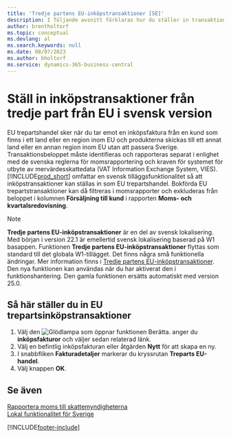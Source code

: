 ```yaml
---
title: 'Tredje partens EU-inköpstransaktioner [SE]'
description: I följande avsnitt förklaras hur du ställer in transaktioner från tredje part för EU med den svenska versionen av Business Central.
author: brentholtorf
ms.topic: conceptual
ms.devlang: al
ms.search.keywords: null
ms.date: 08/07/2023
ms.author: bholtorf
ms.service: dynamics-365-business-central
---
```

# <a name="set-up-eu-third-party-purchase-transactions-in-the-swedish-version"></a>Ställ in inköpstransaktioner från tredje part från EU i svensk version
EU trepartshandel sker när du tar emot en inköpsfaktura från en kund som finns i ett land eller en region inom EU och produkterna skickas till ett annat land eller en annan region inom EU utan att passera Sverige. Transaktionsbeloppet måste identifieras och rapporteras separat i enlighet med de svenska reglerna för momsrapportering och kraven för systemet för utbyte av mervärdesskattedata (VAT Information Exchange System, VIES). [!INCLUDE[prod_short](../../includes/prod_short.md)] omfattar en svensk tilläggsfunktionalitet så att inköpstransaktioner kan ställas in som EU trepartshandel. Bokförda EU trepartstransaktioner kan då filtreras i momsrapporter och exkluderas från beloppet i kolumnen **Försäljning till kund** i rapporten **Moms- och kvartalsredovisning**.  

> [!NOTE]
> **Tredje partens EU-inköpstransaktioner** är en del av svensk lokalisering. Med början i version 22.1 är emellertid svensk lokalisering baserad på W1 basappen. Funktionen **Tredje partens EU-inköpstransaktioner** flyttas som standard till det globala W1-tillägget. Det finns några små funktionella ändringar. Mer information finns i [Tredje partens EU-inköpstransaktioner](../../finance-how-to-eu3party-trade-purchase.md). Den nya funktionen kan användas när du har aktiverat den i funktionshantering. Den gamla funktionen ersätts automatiskt med version 25.0.  

## <a name="to-set-up-eu-third-party-purchase-transactions"></a>Så här ställer du in EU trepartsinköpstransaktioner

1.  Välj den ![Glödlampa som öppnar funktionen Berätta.](../../media/ui-search/search_small.png "Berätta vad du vill göra") anger du **inköpsfakturor** och väljer sedan relaterad länk.  
2.  Välj en befintlig inköpsfakturan eller åtgärden **Nytt** för att skapa en ny.  
3.  I snabbfliken **Fakturadetaljer** markerar du kryssrutan **Treparts EU-handel**.  
4.  Välj knappen **OK**.  

## <a name="see-also"></a>Se även
 [Rapportera moms till skattemyndigheterna](../../finance-how-report-vat.md)   
 [Lokal funktionalitet för Sverige](sweden-local-functionality.md)


[!INCLUDE[footer-include](../../includes/footer-banner.md)]
